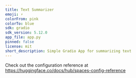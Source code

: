 ```yaml
---
title: Text Summarizer
emoji: ⚡
colorFrom: pink
colorTo: blue
sdk: gradio
sdk_version: 5.12.0
app_file: app.py
pinned: false
license: mit
short_description: Simple Gradio App for summarizing text
---
```


Check out the configuration reference at https://huggingface.co/docs/hub/spaces-config-reference